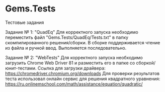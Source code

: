 # Gems.Tests
Тестовые задания

Задание № 1: "QuadEq"
Для корректного запуска необходимо переместить файл "Gems.Tests/QuadEq/Tests.txt" в папку скомпилированного решения/сборки. 
В сборке поддерживается чтение из файла и ручной ввод. Выполняется последовательно.

Задание № 2: "WebTests"
Для корректного запуска необходимо загрузить Chrome Web Driver 81 и разместить его в папке со сборкой/юнит-тестами.
Ссылка для загрузки драйвера: https://chromedriver.chromium.org/downloads
Для проверки результатов теста использовал онлайн сервис для решения квадратного уравнения: https://ru.onlinemschool.com/math/assistance/equation/quadratic/
